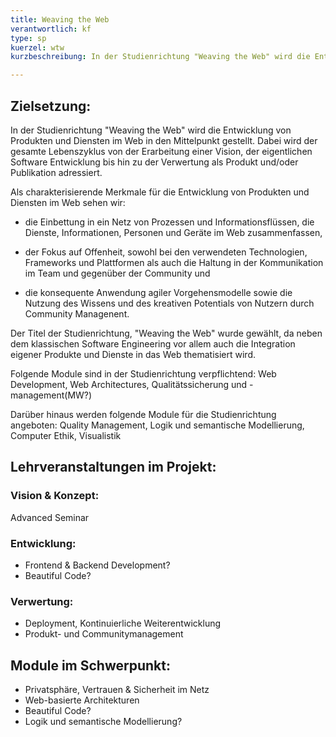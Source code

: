 ```yaml
---
title: Weaving the Web
verantwortlich: kf
type: sp
kuerzel: wtw
kurzbeschreibung: In der Studienrichtung "Weaving the Web" wird die Entwicklung von Produkten und Diensten im Web in den Mittelpunkt gestellt. Dabei wird der gesamte Lebenszyklus von der Erarbeitung einer Vision, der eigentlichen Software Entwicklung bis hin zu der Verwertung als Produkt und/oder Publikation adressiert. Als chakterisierende Merkmale für die Entwicklung von Produkten und Diensten im Web sehen wir die Einbettung in ein Netz von Prozessen und Informationsflüssen, die Dienste, Informationen, Personen und Geräte im Web zusammenfassen, der Fokus auf Offenheit, sowohl bei den verwendeten Technologien, Frameworks und Plattformen als auch die Haltung in der Kommunikation im Team und gegenüber der Community und die konsequente Anwendung agiler Vorgehensmodelle sowie die Nutzung des Wissens und des kreativen Potentials von Nutzern durch Community Management. 

---
```


## Zielsetzung:

In der Studienrichtung "Weaving the Web" wird die Entwicklung von Produkten und Diensten im Web in den Mittelpunkt gestellt. Dabei wird der gesamte Lebenszyklus von der Erarbeitung einer Vision, der eigentlichen Software Entwicklung bis hin zu der Verwertung als Produkt und/oder Publikation adressiert. 

Als charakterisierende Merkmale für die Entwicklung von Produkten und Diensten im Web sehen wir:

- die Einbettung in ein Netz von Prozessen und Informationsflüssen, die Dienste, Informationen, Personen und Geräte im Web zusammenfassen,

- der Fokus auf Offenheit, sowohl bei den verwendeten Technologien, Frameworks und Plattformen als auch die Haltung in der Kommunikation im Team und gegenüber der Community und

- die konsequente Anwendung agiler Vorgehensmodelle sowie die Nutzung des Wissens und des kreativen Potentials von Nutzern durch Community Managenent. 

Der Titel der Studienrichtung, "Weaving the Web" wurde gewählt, da neben dem klassischen Software Engineering vor allem auch die Integration eigener Produkte und Dienste in das Web thematisiert wird.

Folgende Module sind in der Studienrichtung verpflichtend: Web Development, Web Architectures, Qualitätssicherung und -management(MW?) 
<!-- MW: Es sollten doch 3 Module a 6 cp sein -->

Darüber hinaus werden folgende Module für die Studienrichtung angeboten: Quality Management, Logik und semantische Modellierung, Computer Ethik, Visualistik


## Lehrveranstaltungen im Projekt:

### Vision & Konzept:
Advanced Seminar

### Entwicklung:
- Frontend & Backend Development?
- Beautiful Code?

### Verwertung:
- Deployment, Kontinuierliche Weiterentwicklung
- Produkt- und Communitymanagement

## Module im Schwerpunkt:
- Privatsphäre, Vertrauen & Sicherheit im Netz
- Web-basierte Architekturen
- Beautiful Code?
- Logik und semantische Modellierung?





